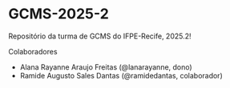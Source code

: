 # GCMS-2025-2
Repositório da turma de GCMS do IFPE-Recife, 2025.2!

Colaboradores
* Alana Rayanne Araujo Freitas (@lanarayanne, dono)
* Ramide Augusto Sales Dantas (@ramidedantas, colaborador)
